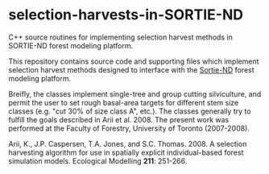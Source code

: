 # selection-harvests-in-SORTIE-ND
C++ source routines for implementing selection harvest methods in SORTIE-ND forest modeling platform.

This repository contains source code and supporting files which implement selection harvest methods designed to interface with the [Sortie-ND](http://www.sortie-nd.org) forest modeling platform.

Breifly, the classes implement single-tree and group cutting silviculture, and permit the user to set rough basal-area targets for different stem size classes (e.g. "cut 30% of size class A", etc.). The classes generally try to fulfill the goals described in Arii et al. 2008.  The present work was performed at the Faculty of Forestry, University of Toronto (2007-2008). 

Arii, K., J.P. Caspersen, T.A. Jones, and S.C. Thomas. 2008. A selection harvesting algorithm for use in spatially explicit individual-based forest simulation models. Ecological Modelling **211**: 251-266.
